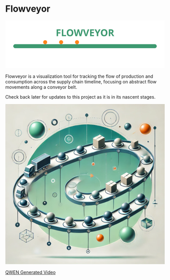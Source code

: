 # Flowveyor

![Flowveyor Logo](assets/flowveyor_logo.svg)

Flowveyor is a visualization tool for tracking the flow of production and consumption across the supply chain timeline, focusing on abstract flow movements along a conveyor belt.  

Check back later for updates to this project as it is in its nascent stages.

![Flowveyour Art](assets/flowveyor.webp)  

[QWEN Generated Video](https://github.com/Photon1c/Flowveyor/raw/refs/heads/main/assets/supply_chain.mp4)
